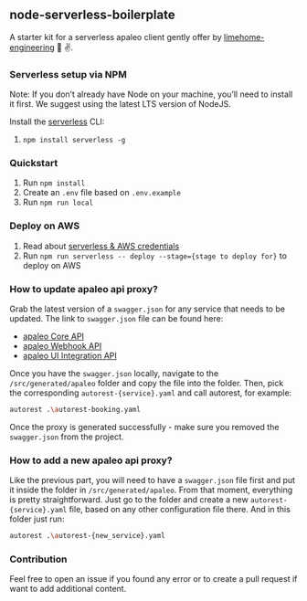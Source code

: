 ## node-serverless-boilerplate

A starter kit for a serverless apaleo client gently offer by [limehome-engineering](https://medium.com/limehome-engineering) 🙌 ✌️.

### Serverless setup via NPM

Note: If you don’t already have Node on your machine, you’ll need to install it first. We suggest using the latest LTS version of NodeJS.

Install the [serverless](https://www.serverless.com/framework/docs/getting-started/) CLI:

1. `npm install serverless -g`

### Quickstart

1. Run `npm install`
2. Create an `.env` file based on `.env.example`
3. Run `npm run local`

### Deploy on AWS

1. Read about [serverless & AWS credentials](https://www.serverless.com/framework/docs/providers/aws/guide/credentials/)
2. Run `npm run serverless -- deploy --stage={stage to deploy for}` to deploy on AWS

### How to update apaleo api proxy?
Grab the latest version of a `swagger.json` for any service that needs to be updated. 
The link to `swagger.json` file can be found here:
- [apaleo Core API](https://api.apaleo.com/swagger)
- [apaleo Webhook API](https://webhook.apaleo.com/swagger)
- [apaleo UI Integration API](https://integration.apaleo.com/swagger)

Once you have the `swagger.json` locally, navigate to the `/src/generated/apaleo` folder and copy the file into the folder.
Then, pick the corresponding `autorest-{service}.yaml` and call autorest, for example:
```bash
autorest .\autorest-booking.yaml
```

Once the proxy is generated successfully - make sure you removed the `swagger.json` from the project.

### How to add a new apaleo api proxy?
Like the previous part, you will need to have a `swagger.json` file first and put it inside the folder in `/src/generated/apaleo`. From that moment, everything is pretty straightforward. 
Just go to the folder and create a new `autorest-{service}.yaml` file, based on any other configuration file there. And in this folder just run:
```bash
autorest .\autorest-{new_service}.yaml
```

### Contribution

Feel free to open an issue if you found any error or to create a pull request if want to add additional content.
